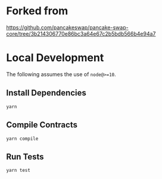 # Forked from
https://github.com/pancakeswap/pancake-swap-core/tree/3b214306770e86bc3a64e67c2b5bdb566b4e94a7
# Local Development

The following assumes the use of `node@>=10`.

## Install Dependencies

`yarn`

## Compile Contracts

`yarn compile`

## Run Tests

`yarn test`
